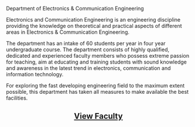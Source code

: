 Department of Electronics & Communication Engineering

<p>Electronics and Communication Engineering is an engineering discipline providing the knowledge on theoretical and practical aspects of different areas in Electronics &amp; Communication Engineering.</p>

<p>The department has an intake of 60 students per year in four year undergraduate course. The department consists of highly qualified, dedicated and experienced faculty members who possess extreme passion for teaching, aim at educating and training students with sound knowledge and awareness in the latest trend in electronics, communication and information technology.</p>

<p>For exploring the fast developing engineering field to the maximum extent possible, this department has taken all measures to make available the best facilities.</p>

<h2><p align="center">
<a href="/faculties/ece">View Faculty</a>
</p>
</h2>